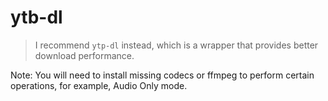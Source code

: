 # ytb-dl

> I recommend `ytp-dl` instead, which is a wrapper that provides better download performance.

Note: You will need to install missing codecs or ffmpeg to perform certain operations, for example, Audio Only mode.
